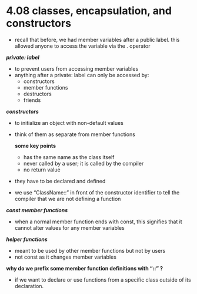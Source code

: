 # 4.08 classes, encapsulation, and constructors

- recall that before, we had member variables after a public label. this allowed anyone to access the variable via the . operator

*********private: label*********

- to prevent users from accessing member variables
- anything after a private: label can only be accessed by:
    - constructors
    - member functions
    - destructors
    - friends

***************constructors***************

- to initialize an object with non-default values
- think of them as separate from member functions
    
    **********some key points**********
    
    - has the same name as the class itself
    - never called by a user; it is called by the compiler
    - no return value
- they have to be declared and defined
- we use “ClassName::” in front of the constructor identifier to tell the compiler that we are not defining a function

***************************************const member functions***************************************

- when a normal member function ends with const, this signifies that it cannot alter values for any member variables

***************helper functions***************

- meant to be used by other member functions but not by users
- not const as it changes member variables

************************************************************************************why do we prefix some member function definitions with “::” ?************************************************************************************

- if we want to declare or use functions from a specific class outside of its declaration.